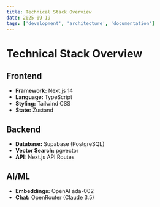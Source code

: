 ```yaml
---
title: Technical Stack Overview
date: 2025-09-19
tags: ['development', 'architecture', 'documentation']
---
```


# Technical Stack Overview

## Frontend
- **Framework:** Next.js 14
- **Language:** TypeScript
- **Styling:** Tailwind CSS
- **State:** Zustand

## Backend
- **Database:** Supabase (PostgreSQL)
- **Vector Search:** pgvector
- **API:** Next.js API Routes

## AI/ML
- **Embeddings:** OpenAI ada-002
- **Chat:** OpenRouter (Claude 3.5)